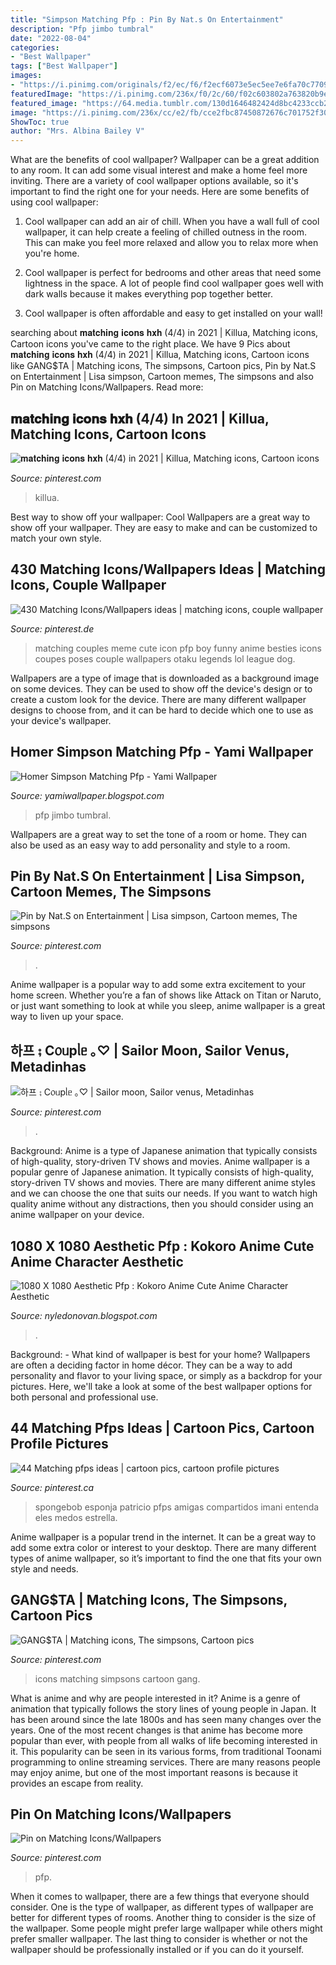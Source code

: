 ```yaml
---
title: "Simpson Matching Pfp : Pin By Nat.s On Entertainment"
description: "Pfp jimbo tumbral"
date: "2022-08-04"
categories:
- "Best Wallpaper"
tags: ["Best Wallpaper"]
images:
- "https://i.pinimg.com/originals/f2/ec/f6/f2ecf6073e5ec5ee7e6fa70c770927eb.jpg"
featuredImage: "https://i.pinimg.com/236x/f0/2c/60/f02c603802a763820b9e9a1c05db6b96.jpg"
featured_image: "https://64.media.tumblr.com/130d1646482424d8bc4233ccb2361587/dabf798ba30dbd2a-e7/s540x810/2d4b04e6f3ef181140d9dd50e76ab208cadfcbdd.jpg"
image: "https://i.pinimg.com/236x/cc/e2/fb/cce2fbc87450872676c701752f30a08d.jpg?nii=t"
ShowToc: true
author: "Mrs. Albina Bailey V"
---
```



What are the benefits of cool wallpaper?
Wallpaper can be a great addition to any room. It can add some visual interest and make a home feel more inviting. There are a variety of cool wallpaper options available, so it's important to find the right one for your needs. Here are some benefits of using cool wallpaper: 
1. Cool wallpaper can add an air of chill. When you have a wall full of cool wallpaper, it can help create a feeling of chilled outness in the room. This can make you feel more relaxed and allow you to relax more when you're home. 

2. Cool wallpaper is perfect for bedrooms and other areas that need some lightness in the space. A lot of people find cool wallpaper goes well with dark walls because it makes everything pop together better. 

3. Cool wallpaper is often affordable and easy to get installed on your wall!

	

		
searching about 𝐦𝐚𝐭𝐜𝐡𝐢𝐧𝐠 𝐢𝐜𝐨𝐧𝐬 𝐡𝐱𝐡 (4/4) in 2021 | Killua, Matching icons, Cartoon icons you've came to the right place. We have 9 Pics about 𝐦𝐚𝐭𝐜𝐡𝐢𝐧𝐠 𝐢𝐜𝐨𝐧𝐬 𝐡𝐱𝐡 (4/4) in 2021 | Killua, Matching icons, Cartoon icons like GANG$TA | Matching icons, The simpsons, Cartoon pics, Pin by Nat.S on Entertainment | Lisa simpson, Cartoon memes, The simpsons and also Pin on Matching Icons/Wallpapers. Read more:
		
    
## 𝐦𝐚𝐭𝐜𝐡𝐢𝐧𝐠 𝐢𝐜𝐨𝐧𝐬 𝐡𝐱𝐡 (4/4) In 2021 | Killua, Matching Icons, Cartoon Icons

<img loading=lazy src="https://i.pinimg.com/736x/37/16/51/371651bb2749520107111325f09920db.jpg" onerror="this.onerror=null;this.src='https://tse2.mm.bing.net/th?id=OIP.RS83MCoT-ycWaQcpMZXh6QHaHa&amp;pid=15.1';" alt="𝐦𝐚𝐭𝐜𝐡𝐢𝐧𝐠 𝐢𝐜𝐨𝐧𝐬 𝐡𝐱𝐡 (4/4) in 2021 | Killua, Matching icons, Cartoon icons">

_Source: pinterest.com_

>killua. 

	

Best way to show off your wallpaper:
Cool Wallpapers are a great way to show off your wallpaper. They are easy to make and can be customized to match your own style.

    
## 430 Matching Icons/Wallpapers Ideas | Matching Icons, Couple Wallpaper

<img loading=lazy src="https://i.pinimg.com/236x/f0/2c/60/f02c603802a763820b9e9a1c05db6b96.jpg" onerror="this.onerror=null;this.src='https://tse1.mm.bing.net/th?id=OIP.oHficInNZkcofgXJe1Y9uQAAAA&amp;pid=15.1';" alt="430 Matching Icons/Wallpapers ideas | matching icons, couple wallpaper">

_Source: pinterest.de_

>matching couples meme cute icon pfp boy funny anime besties icons coupes poses couple wallpapers otaku legends lol league dog. 

	

Wallpapers are a type of image that is downloaded as a background image on some devices. They can be used to show off the device's design or to create a custom look for the device. There are many different wallpaper designs to choose from, and it can be hard to decide which one to use as your device's wallpaper.

    
## Homer Simpson Matching Pfp - Yami Wallpaper

<img loading=lazy src="https://64.media.tumblr.com/130d1646482424d8bc4233ccb2361587/dabf798ba30dbd2a-e7/s540x810/2d4b04e6f3ef181140d9dd50e76ab208cadfcbdd.jpg" onerror="this.onerror=null;this.src='https://tse1.mm.bing.net/th?id=OIP.neAMf_jcJxWmV0D44yKqqQHaHa&amp;pid=15.1';" alt="Homer Simpson Matching Pfp - Yami Wallpaper">

_Source: yamiwallpaper.blogspot.com_

>pfp jimbo tumbral. 

	

Wallpapers are a great way to set the tone of a room or home. They can also be used as an easy way to add personality and style to a room.

    
## Pin By Nat.S On Entertainment | Lisa Simpson, Cartoon Memes, The Simpsons

<img loading=lazy src="https://i.pinimg.com/originals/97/6a/da/976ada0498de404c2586bebd8b681862.jpg" onerror="this.onerror=null;this.src='https://tse1.mm.bing.net/th?id=OIP.uidxsraOtGkN8JC1l8Og6AHaFf&amp;pid=15.1';" alt="Pin by Nat.S on Entertainment | Lisa simpson, Cartoon memes, The simpsons">

_Source: pinterest.com_

>. 

	

Anime wallpaper is a popular way to add some extra excitement to your home screen. Whether you’re a fan of shows like Attack on Titan or Naruto, or just want something to look at while you sleep, anime wallpaper is a great way to liven up your space.

    
## 하프 ⨟ C᥆ᥙpᥣᥱ ｡♡ | Sailor Moon, Sailor Venus, Metadinhas

<img loading=lazy src="https://i.pinimg.com/originals/f2/ec/f6/f2ecf6073e5ec5ee7e6fa70c770927eb.jpg" onerror="this.onerror=null;this.src='https://tse2.mm.bing.net/th?id=OIP.bc4kgbVCO95dE8J96ZR3AgHaHa&amp;pid=15.1';" alt="하프 ⨟ C᥆ᥙpᥣᥱ ｡♡ | Sailor moon, Sailor venus, Metadinhas">

_Source: pinterest.com_

>. 

	

Background: Anime is a type of Japanese animation that typically consists of high-quality, story-driven TV shows and movies.
Anime wallpaper is a popular genre of Japanese animation. It typically consists of high-quality, story-driven TV shows and movies. There are many different anime styles and we can choose the one that suits our needs. If you want to watch high quality anime without any distractions, then you should consider using an anime wallpaper on your device.

    
## 1080 X 1080 Aesthetic Pfp : Kokoro Anime Cute Anime Character Aesthetic

<img loading=lazy src="https://lh5.googleusercontent.com/proxy/pOBAm8EacEvdKtNiGdk1tvh43wOk5aDAv41cgNq6Ct1qWw7A7XBXSfszakIc8dtD_2Wn-yVxfg_ruCEvN0ZW4A=w1200-h630-p-k-no-nu" onerror="this.onerror=null;this.src='https://tse2.mm.bing.net/th?id=OIP.8APNfwCD9w1bRpJlbM2syQHaEU&amp;pid=15.1';" alt="1080 X 1080 Aesthetic Pfp : Kokoro Anime Cute Anime Character Aesthetic">

_Source: nyledonovan.blogspot.com_

>. 

	

Background: - What kind of wallpaper is best for your home?
Wallpapers are often a deciding factor in home décor. They can be a way to add personality and flavor to your living space, or simply as a backdrop for your pictures. Here, we'll take a look at some of the best wallpaper options for both personal and professional use.

    
## 44 Matching Pfps Ideas | Cartoon Pics, Cartoon Profile Pictures

<img loading=lazy src="https://i.pinimg.com/236x/b6/d3/b0/b6d3b04b48e97db0ba08de4d9846b0a4.jpg" onerror="this.onerror=null;this.src='https://tse2.mm.bing.net/th?id=OIP.5wVqnBpuyqUjitPKX9Jp4QAAAA&amp;pid=15.1';" alt="44 Matching pfps ideas | cartoon pics, cartoon profile pictures">

_Source: pinterest.ca_

>spongebob esponja patricio pfps amigas compartidos imani entenda eles medos estrella. 

	

Anime wallpaper is a popular trend in the internet. It can be a great way to add some extra color or interest to your desktop. There are many different types of anime wallpaper, so it’s important to find the one that fits your own style and needs.

    
## GANG$TA | Matching Icons, The Simpsons, Cartoon Pics

<img loading=lazy src="https://i.pinimg.com/736x/6b/ff/28/6bff289d15ef9eb9df4e9ae5e0996382.jpg" onerror="this.onerror=null;this.src='https://tse3.mm.bing.net/th?id=OIP.3Xc6P_3enzCzn0uWM2SxCgHaHa&amp;pid=15.1';" alt="GANG$TA | Matching icons, The simpsons, Cartoon pics">

_Source: pinterest.com_

>icons matching simpsons cartoon gang. 

	

What is anime and why are people interested in it?
Anime is a genre of animation that typically follows the story lines of young people in Japan. It has been around since the late 1800s and has seen many changes over the years. One of the most recent changes is that anime has become more popular than ever, with people from all walks of life becoming interested in it. This popularity can be seen in its various forms, from traditional Toonami programming to online streaming services. There are many reasons people may enjoy anime, but one of the most important reasons is because it provides an escape from reality.

    
## Pin On Matching Icons/Wallpapers

<img loading=lazy src="https://i.pinimg.com/236x/cc/e2/fb/cce2fbc87450872676c701752f30a08d.jpg?nii=t" onerror="this.onerror=null;this.src='https://tse4.mm.bing.net/th?id=OIP.0P57FW0OlGQcfLxCuyC02QAAAA&amp;pid=15.1';" alt="Pin on Matching Icons/Wallpapers">

_Source: pinterest.com_

>pfp. 

	

When it comes to wallpaper, there are a few things that everyone should consider. One is the type of wallpaper, as different types of wallpaper are better for different types of rooms. Another thing to consider is the size of the wallpaper. Some people might prefer large wallpaper while others might prefer smaller wallpaper. The last thing to consider is whether or not the wallpaper should be professionally installed or if you can do it yourself.

